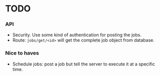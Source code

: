 # TODO

### API
- Security. Use some kind of authentication for posting the jobs.
- Route: `jobs/get/<id>` will get the complete job object from database.


### Nice to haves
- Schedule jobs: post a job but tell the server to execute it at a specific time.